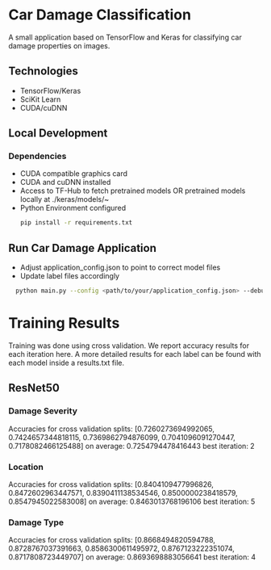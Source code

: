 # Car Damage Classification

A small application based on TensorFlow and Keras for classifying car damage properties on images.

## Technologies

- TensorFlow/Keras
- SciKit Learn
- CUDA/cuDNN

## Local Development

### Dependencies
- CUDA compatible graphics card
- CUDA and cuDNN installed
- Access to TF-Hub to fetch pretrained models OR pretrained models locally at ./keras/models/~
- Python Environment configured
  ```sh
  pip install -r requirements.txt
  ```
## Run Car Damage Application
- Adjust application_config.json to point to correct model files
- Update label files accordingly
```sh
  python main.py --config <path/to/your/application_config.json> --debug False
```

# Training Results

Training was done using cross validation. We report accuracy results for each iteration here. 
A more detailed results for each label can be found with each model inside a results.txt file.

## ResNet50

### Damage Severity

Accuracies for cross validation splits: [0.7260273694992065, 0.7424657344818115, 0.7369862794876099, 0.7041096091270447, 0.7178082466125488]
on average: 0.7254794478416443
best iteration: 2

### Location

Accuracies for cross validation splits: [0.8404109477996826, 0.8472602963447571, 0.8390411138534546, 0.8500000238418579, 0.8547945022583008]
on average: 0.8463013768196106
best iteration: 5

### Damage Type

Accuracies for cross validation splits: [0.8668494820594788, 0.8728767037391663, 0.8586300611495972, 0.8767123222351074, 0.8717808723449707]
on average: 0.8693698883056641
best iteration: 4
